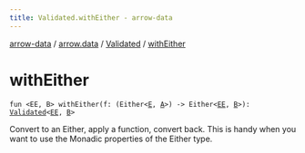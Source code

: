 ```yaml
---
title: Validated.withEither - arrow-data
---
```


[arrow-data](../../index.html) / [arrow.data](../index.html) / [Validated](index.html) / [withEither](./with-either.html)

# withEither

`fun <EE, B> withEither(f: (Either<`[`E`](index.html#E)`, `[`A`](index.html#A)`>) -> Either<`[`EE`](with-either.html#EE)`, `[`B`](with-either.html#B)`>): `[`Validated`](index.html)`<`[`EE`](with-either.html#EE)`, `[`B`](with-either.html#B)`>`

Convert to an Either, apply a function, convert back. This is handy
when you want to use the Monadic properties of the Either type.

